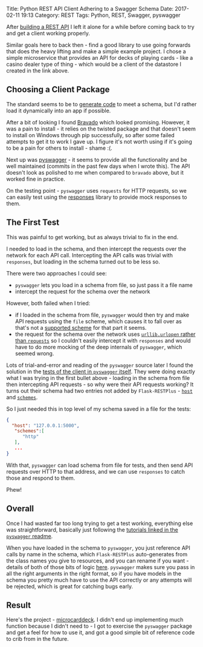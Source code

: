 Title: Python REST API Client Adhering to a Swagger Schema
Date: 2017-02-11 19:13
Category: REST
Tags: Python, REST, Swagger, pyswagger


After [building a REST API]({filename}/rest_swagger_producer.md) I left it alone for a while before coming back to try and get a client working properly.

Similar goals here to back then - find a good library to use going forwards that does the heavy lifting and make a simple example project. I chose a simple microservice that provides an API for decks of playing cards - like a casino dealer type of thing - which would be a client of the datastore I created in the link above.

## Choosing a Client Package

The standard seems to be to [generate code](https://github.com/swagger-api/swagger-codegen) to meet a schema, but I'd rather load it dynamically into an app if possible.

After a bit of looking I found [Bravado](http://bravado.readthedocs.io/en/latest/) which looked promising. However, it was a pain to install - it relies on the twisted package and that doesn't seem to install on Windows through pip successfully, so after some failed attempts to get it to work I gave up. I figure it's not worth using if it's going to be a pain for others to install - shame :(.

Next up was [pyswagger](http://pyswagger.readthedocs.io/en/latest/) - it seems to provide all the functionality and be well maintained (commits in the past few days when I wrote this). The API doesn't look as polished to me when compared to `bravado` above, but it worked fine in practice.

On the testing point - `pyswagger` uses  `requests` for HTTP requests, so we can easily test using the [responses](https://github.com/getsentry/responses) library to provide mock responses to them.


## The First Test

This was painful to get working, but as always trivial to fix in the end.

I needed to load in the schema, and then intercept the requests over the network for each API call. Intercepting the API calls was trivial with `responses`, but loading in the schema turned out to be less so.

There were two approaches I could see:

* `pyswagger` lets you load in a schema from file, so just pass it a file name
* intercept the request for the schema over the network

However, both failed when I tried:

* if I loaded in the schema from file, `pyswagger` would then try and make API requests using the `file` scheme, which causes it to fall over as that's not a [supported scheme](https://github.com/mission-liao/pyswagger/blob/cff50d0b49da984666e1a350cff3e7bdf71d0b13/pyswagger/contrib/client/requests.py#L11) for that part it seems.
* the request for the schema over the network uses [`urllib.urlopen` rather than `requests`](https://github.com/mission-liao/pyswagger/blob/cff50d0b49da984666e1a350cff3e7bdf71d0b13/pyswagger/getter.py#L136) so I couldn't easily intercept it with `responses` and would have to do more mocking of the deep internals of `pyswagger`, which seemed wrong.

Lots of trial-and-error and reading of the `pyswagger` source later I found the solution in the [tests of the client in `pyswagger` itself](https://github.com/mission-liao/pyswagger/blob/cff50d0b49da984666e1a350cff3e7bdf71d0b13/pyswagger/tests/contrib/client/test_requests.py#L28). They were doing exactly what I was trying in the first bullet above - loading in the schema from file then intercepting API requests - so why were their API requests working? It turns out their schema had two entries not added by `Flask-RESTPlus` - [`host`](https://github.com/mission-liao/pyswagger/blob/cff50d0b49da984666e1a350cff3e7bdf71d0b13/pyswagger/tests/data/v2_0/wordnik/swagger.json#L16) and [`schemes`](https://github.com/mission-liao/pyswagger/blob/cff50d0b49da984666e1a350cff3e7bdf71d0b13/pyswagger/tests/data/v2_0/wordnik/swagger.json#L40).

So I just needed this in top level of my schema saved in a file for the tests:

```json
{
  "host": "127.0.0.1:5000",
   "schemes":[
      "http"
   ],
   ...
}
```

With that, `pyswagger` can load schema from file for tests, and then send API requests over HTTP to that address, and we can use `responses` to catch those and respond to them.

Phew!

## Overall

Once I had wasted far too long trying to get a test working, everything else was straightforward, basically just following the [tutorials linked in the `pyswagger` readme](https://github.com/mission-liao/pyswagger#tutorial).

When you have loaded in the schema to `pyswagger`, you just reference API calls by name in the schema, which `Flask-RESTPlus` auto-generates from the class names you give to resources, and you can rename if you want - details of both of those bits of logic [here](https://flask-restplus.readthedocs.io/en/stable/swagger.html#documenting-the-methods). `pyswagger` makes sure you pass in all the right arguments in the right format, so if you have models in the schema you pretty much have to use the API correctly or any attempts will be rejected, which is great for catching bugs early.

## Result

Here's the project - [microcarddeck](https://github.com/olipratt/microcarddeck). I didn't end up implementing much function because I didn't need to - I got to exercise the `pyswagger` package and get a feel for how to use it, and got a good simple bit of reference code to crib from in the future.
